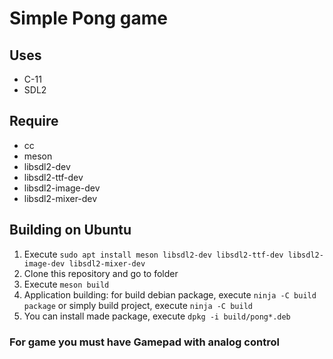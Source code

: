 # Simple Pong game

## Uses
- C-11
- SDL2

## Require
- cc
- meson
- libsdl2-dev
- libsdl2-ttf-dev
- libsdl2-image-dev
- libsdl2-mixer-dev

## Building on Ubuntu
1. Execute `sudo apt install meson libsdl2-dev libsdl2-ttf-dev libsdl2-image-dev libsdl2-mixer-dev`
2. Clone this repository and go to folder
3. Execute `meson build`
4. Application building: for build debian package, execute `ninja -C build package`
or simply build project, execute `ninja -C build`
5. You can install made package, execute `dpkg -i build/pong*.deb`

### For game you must have Gamepad with analog control